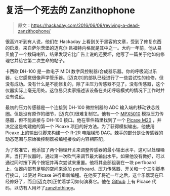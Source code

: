 # 复活一个死去的 Zanzithophone

> 原文：<https://hackaday.com/2016/06/09/reviving-a-dead-zanzithophone/>

很高兴听到有人说，他们在 Hackaday 上看到关于黑客的文章，受到了修复东西的启发。来自萨尔茨堡的迈克尔·吕福特内格就是其中之一。大约一年前，他从易贝偷了一个数码喇叭，结果发现它比广告上说的还要坏，他写了一篇关于他如何修理它并给它第二次生命的帖子。

卡西欧 DH-100 是一款电子 MIDI 数字风控制器/合成器乐器。你的呼吸流过乐器，让它感觉很像声学管乐器。[迈克尔]的部队已经进行了一些尝试性的维修，但没有成功。没有什么是不能修复的，除了主压力传感器不见了。没有传感器，这个仪器实际上毫无用处。这位易贝卖家描述该设备在关闭呼吸模式的情况下工作时并没有说谎。

最初的压力传感器是一个连接到 DH-100 微控制器的 ADC 输入端的移动铁芯线圈。但是没有原作的细节，[迈克尔]很难复制它。他有一个 [MPX5010](http://www.nxp.com/files/sensors/doc/data_sheet/MPX5010.pdf) 模拟压力传感器，但不能直接与 DH-100 接口。他在零件箱里找到了一个 [Picaxe M20](http://www.picaxe.com/docs/picaxe_manual1.pdf) ，并决定这是构建他的第一个 Picaxe 项目的好方法。为了获得模拟输出，他使用 Picaxe 上的输出引脚来构建一个 R-2R 电阻梯形 DAC。棘手的部分是让传感器的动态范围与原始微控制器被编程接收的内容相匹配。

为了校准它，他添加了两个物理开关来调整传感器的最小输出水平，这可以处理噪声。当打开仪器时，通过第一次吹气来调节最大输出水平。如果他没有做好，可以通过同时按下两个按钮并再次尝试来重置。他将其全部组装在一块 perfboard 上，仪器内部有足够的空间来添加 perfboard、压力传感器、开关和一个三引脚串行接口，以便对 Picaxe 进行重新编程。在他买了将近一年之后，这个乐器现在已经修好了，而且[迈克尔]正忙着学习如何演奏它。他在 [Github](https://github.com/mlueft/picewi) 上有 Picaxe 代码，以防有人用坏了[zanzitothingy](https://en.wikipedia.org/wiki/Zanzithophone)。